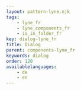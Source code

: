 ```yaml
---
layout: pattern-lyne.njk
tags: 
    - lyne_fr
    - lyne_components_fr
    - is_in_folder_fr
key: dialog-lyne_fr
title: Dialog
parent: components-lyne_fr
keywords: dialog
order: 120
availablelanguages: 
    - de
    - en
---
```

